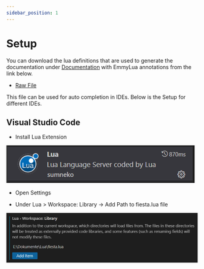```yaml
---
sidebar_position: 1
---
```


# Setup

You can download the lua definitions that are used to generate the documentation under [Documentation](/docs/Lua/Documentation) with EmmyLua annotations from the link below.

- [Raw File](/files/fiesta.lua)

This file can be used for auto completion in IDEs. Below is the Setup for different IDEs.

## Visual Studio Code

- Install Lua Extension

![Install Lua Extension Screenshot](../assets/lua_setup_2.png)

- Open Settings

- Under Lua > Workspace: Library -> Add Path to fiesta.lua file

![Example banner](../assets/lua_setup_1.png)
    